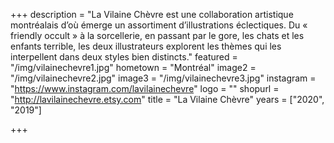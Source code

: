 +++
description = "La Vilaine Chèvre est une collaboration artistique montréalais d’où émerge un assortiment d’illustrations éclectiques. Du « friendly occult » à la sorcellerie, en passant par le gore, les chats et les enfants terrible, les deux illustrateurs explorent les thèmes qui les interpellent dans deux styles bien distincts."
featured = "/img/vilainechevre1.jpg"
hometown = "Montréal"
image2 = "/img/vilainechevre2.jpg"
image3 = "/img/vilainechevre3.jpg"
instagram = "https://www.instagram.com/lavilainechevre"
logo = ""
shopurl = "http://lavilainechevre.etsy.com"
title = "La Vilaine Chèvre"
years = ["2020", "2019"]

+++
